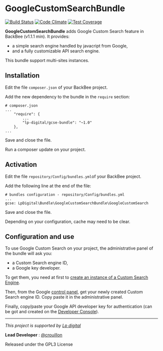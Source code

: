 GoogleCustomSearchBundle
=====================

[![Build Status](https://travis-ci.org/Lp-digital/GoogleCustomSearchBundle.svg?branch=master)](https://travis-ci.org/Lp-digital/GoogleCustomSearchBundle)
[![Code Climate](https://codeclimate.com/github/Lp-digital/GoogleCustomSearchBundle/badges/gpa.svg)](https://codeclimate.com/github/Lp-digital/GoogleCustomSearchBundle)
[![Test Coverage](https://codeclimate.com/github/Lp-digital/GoogleCustomSearchBundle/badges/coverage.svg)](https://codeclimate.com/github/Lp-digital/GoogleCustomSearchBundle/coverage)

**GoogleCustomSearchBundle** adds Google Custom Search feature in BackBee (v1.1.1 min).
It provides:
 * a simple search engine handled by javacript from Google,
 * and a fully customizable API search engine.

This bundle support multi-sites instances.

Installation
---------------

Edit the file `composer.json` of your BackBee project.

Add the new dependency to the bundle in the `require` section:
```
# composer.json
...
    "require": {
        ...
        "lp-digital/gcse-bundle": "~1.0"
    },
...
```

Save and close the file.

Run a composer update on your project.


Activation
--------------

Edit the file `repository/Config/bundles.yml`of your BackBee project.

Add the following line at the end of the file:
```
# bundles configuration - repository/Config/bundles.yml
...
gcse: LpDigital\Bundle\GoogleCustomSearchBundle\GoogleCustomSearch
```

Save and close the file.

Depending on your configuration, cache may need to be clear.


Configuration and use
--------------------------------

To use Google Custom Search on your project, the administrative panel of the bundle will ask you:

 * a Custom Search engine ID,
 * a Google key developer.

To get them, you need at first to [create an instance of a Custom Search Engine](https://developers.google.com/custom-search/docs/tutorial/creatingcse).

Then, from the Google [control panel](https://cse.google.com/manage/all), get your newly created  Custom Search engine ID. Copy paste it in the administrative panel.

Finally, copy/paste your Google API developer key for authentication (can be got and created on the [Developer Console](https://console.developers.google.com/)).

---

*This project is supported by [Lp digital](http://www.lp-digital.fr/en/)*

**Lead Developer** : [@crouillon](https://github.com/crouillon)

Released under the GPL3 License
